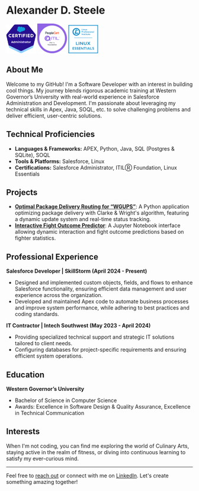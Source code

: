 # Alexander D. Steele
<span style="display:inline-block">
    <img src="2021-03_Badge_SF-Certified_Administrator_500x490px.png" width="80"/>
</span>
<span style="display:inline-block">
    <img src="ITIL_Foundation.png" width="80"/>
</span>
<span style="display:inline-block">
    <img src="LinuxEssentials-IconSize.png" width="80"/>
</span>

## About Me
Welcome to my GitHub! I'm a Software Developer with an interest in building cool things. My journey blends rigorous academic training at Western Governor’s University with real-world experience in Salesforce Administration and Development. I'm passionate about leveraging my technical skills in Apex, Java, SOQL, etc. to solve challenging problems and deliver efficient, user-centric solutions.

## Technical Proficiencies
- **Languages & Frameworks:** APEX, Python, Java, SQL (Postgres & SQLite), SOQL
- **Tools & Platforms:** Salesforce, Linux
- **Certifications:** Salesforce Administrator, ITILⓇ Foundation, Linux Essentials

## Projects
- **[Optimal Package Delivery Routing for “WGUPS”](https://github.com/AshimZed/WGUPS)**: A Python application optimizing package delivery with Clarke & Wright's algorithm, featuring a dynamic update system and real-time status tracking.
- **[Interactive Fight Outcome Predictor](https://github.com/AshimZed/Capstone_WGU)**: A Jupyter Notebook interface allowing dynamic interaction and fight outcome predictions based on fighter statistics.

## Professional Experience
**Salesforce Developer | SkillStorm (April 2024 - Present)**
- Designed and implemented custom objects, fields, and flows to enhance Salesforce functionality, ensuring efficient data management and user experience across the organization.
- Developed and maintained Apex code to automate business processes and improve system performance, while adhering to best practices and coding standards.

**IT Contractor | Intech Southwest (May 2023 - April 2024)**
- Providing specialized technical support and strategic IT solutions tailored to client needs.
- Configuring databases for project-specific requirements and ensuring efficient system operations.

## Education
**Western Governor’s University**
- Bachelor of Science in Computer Science
- Awards: Excellence in Software Design & Quality Assurance, Excellence in Technical Communication

## Interests
When I'm not coding, you can find me exploring the world of Culinary Arts, staying active in the realm of fitness, or diving into continuous learning to satisfy my ever-curious mind.

---

Feel free to [reach out](mailto:alexander.steele.2014@outlook.com) or connect with me on [LinkedIn](https://www.linkedin.com/in/asteeele00/). Let's create something amazing together!
